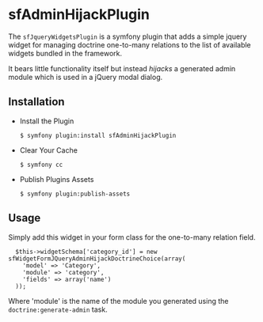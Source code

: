 # sfAdminHijackPlugin

The `sfJqueryWidgetsPlugin` is a symfony plugin that adds a simple jquery widget for managing doctrine one-to-many relations to the list of available widgets bundled in the framework.

It bears little functionality itself but instead *hijacks* a generated admin module which is used in a jQuery modal dialog.

## Installation

  * Install the Plugin
  
        $ symfony plugin:install sfAdminHijackPlugin
      
  * Clear Your Cache
  
        $ symfony cc
  
  * Publish Plugins Assets
  
        $ symfony plugin:publish-assets

## Usage

Simply add this widget in your form class for the one-to-many relation field.

      $this->widgetSchema['category_id'] = new sfWidgetFormJQueryAdminHijackDoctrineChoice(array(
        'model' => 'Category',
        'module' => 'category',
        'fields' => array('name')
      ));

Where 'module' is the name of the module you generated using the ``doctrine:generate-admin`` task.
